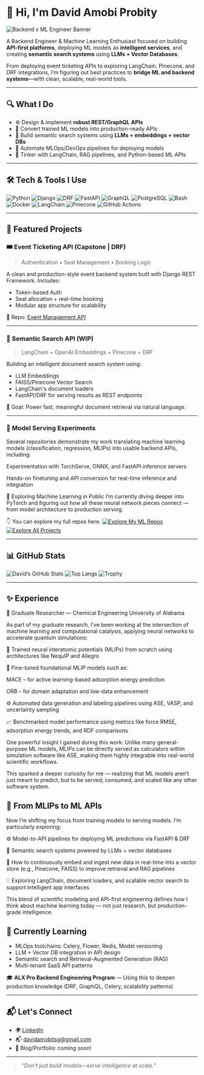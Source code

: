 # 👋 Hi, I'm David Amobi Probity

![Backend x ML Engineer Banner]([https://your_banner_image_url_here.com](https://media.licdn.com/dms/image/v2/D4D16AQHxL6yKFuKbAg/profile-displaybackgroundimage-shrink_350_1400/B4DZX6pR9eG8Ac-/0/1743666881214?e=1756339200&v=beta&t=gtL07WcDsRHCvJf8PhUCfZ80ZWdYQ6HU0O0VdS0HbnU))

A Backend Engineer & Machine Learning Enthusiast focused on building **API-first platforms**, deploying ML models as **intelligent services**, and creating **semantic search systems** using **LLMs + Vector Databases**.

From deploying event ticketing APIs to exploring LangChain, Pinecone, and DRF integrations, I’m figuring out best practices to **bridge ML and backend systems**—with clean, scalable, real-world tools.

---

## 🔍 What I Do

- ⚙️ Design & implement **robust REST/GraphQL APIs**
- 🤖 Convert trained ML models into production-ready APIs
- 🧠 Build semantic search systems using **LLMs + embeddings + vector DBs**
- 🚀 Automate MLOps/DevOps pipelines for deploying models
- 🧪 Tinker with LangChain, RAG pipelines, and Python-based ML APIs

---

## 🛠 Tech & Tools I Use

![Python](https://img.shields.io/badge/Python-3670A0?style=for-the-badge&logo=python&logoColor=white)
![Django](https://img.shields.io/badge/Django-092E20?style=for-the-badge&logo=django&logoColor=white)
![DRF](https://img.shields.io/badge/DRF-ff1709?style=for-the-badge&logo=django&logoColor=white)
![FastAPI](https://img.shields.io/badge/FastAPI-005571?style=for-the-badge&logo=fastapi)
![GraphQL](https://img.shields.io/badge/GraphQL-E10098?style=for-the-badge&logo=graphql&logoColor=white)
![PostgreSQL](https://img.shields.io/badge/PostgreSQL-316192?style=for-the-badge&logo=postgresql&logoColor=white)
![Bash](https://img.shields.io/badge/Bash-121011?style=for-the-badge&logo=gnu-bash&logoColor=white)
![Docker](https://img.shields.io/badge/Docker-2496ED?style=for-the-badge&logo=docker&logoColor=white)
![LangChain](https://img.shields.io/badge/Langchain-black?style=for-the-badge)
![Pinecone](https://img.shields.io/badge/Pinecone-2684FF?style=for-the-badge)
![GitHub Actions](https://img.shields.io/badge/GitHub_Actions-2088FF?style=for-the-badge&logo=github-actions&logoColor=white)


---

## 🚀 Featured Projects

### 🎟 Event Ticketing API (Capstone | DRF)
> Authentication • Seat Management • Booking Logic

A clean and production-style event backend system built with Django REST Framework. Includes:
- Token-based Auth
- Seat allocation + real-time booking
- Modular app structure for scalability

📂 Repo: [Event Management API](https://github.com/dprobity/events_api)

---

### 🔎 Semantic Search API (WIP)
> LangChain + OpenAI Embeddings + Pinecone + DRF

Building an intelligent document search system using:
- LLM Embeddings
- FAISS/Pinecone Vector Search
- LangChain's document loaders
- FastAPI/DRF for serving results as REST endpoints

🔬 Goal: Power fast, meaningful document retrieval via natural language.

---

### 🧪 Model Serving Experiments
Several repositories demonstrate my work translating machine learning models (classification, regression, MLIPs) into usable backend APIs, including:

Experimentation with TorchServe, ONNX, and FastAPI inference servers

Hands-on finetuning and API conversion for real-time inference and integration

🚧 Exploring Machine Learning in Public
I’m currently diving deeper into PyTorch and figuring out how all these neural network pieces connect — from model architecture to production serving.

👇 You can explore my full repos here.
[![Explore My ML Repos](https://img.shields.io/badge/-Explore%20My%20ML%20Repos-blue?style=for-the-badge)](https://github.com/dprobity?tab=repositories)
[![Explore All Projects](https://img.shields.io/badge/-Explore%20All%20Projects-0d1117?style=for-the-badge&logo=github&logoColor=white)](https://github.com/dprobity?tab=repositories)

---

## 📊 GitHub Stats

![David’s GitHub Stats](https://github-readme-stats.vercel.app/api?username=dprobity&show_icons=true&theme=radical)
![Top Langs](https://github-readme-stats.vercel.app/api/top-langs/?username=dprobity&layout=compact&theme=radical)
![Trophy](https://github-profile-trophy.vercel.app/?username=dprobity&theme=flat)


---


## ✨ Experience
🔬 Graduate Researcher — Chemical Engineering
University of Alabama

As part of my graduate research, I’ve been working at the intersection of machine learning and computational catalysis, applying neural networks to accelerate quantum simulations:

🧠 Trained neural interatomic potentials (MLIPs) from scratch using architectures like NequIP and Allegro

🔁 Fine-tuned foundational MLIP models such as:

MACE – for active learning-based adsorption energy prediction

ORB – for domain adaptation and low-data enhancement

⚙️ Automated data generation and labeling pipelines using ASE, VASP, and uncertainty sampling

📈 Benchmarked model performance using metrics like force RMSE, adsorption energy trends, and RDF comparisons

One powerful insight I gained during this work:
Unlike many general-purpose ML models, MLIPs can be directly served as calculators within simulation software like ASE, making them highly integrable into real-world scientific workflows.

This sparked a deeper curiosity for me — realizing that ML models aren’t just meant to predict, but to be served, consumed, and scaled like any other software system.

## 🚧 From MLIPs to ML APIs
Now I’m shifting my focus from training models to serving models. I’m particularly exploring:

⚙️ Model-to-API pipelines for deploying ML predictions via FastAPI & DRF

🔎 Semantic search systems powered by LLMs + vector databases

🔄 How to continuously embed and ingest new data in real-time into a vector store (e.g., Pinecone, FAISS) to improve retrieval and RAG pipelines

💡 Exploring LangChain, document loaders, and scalable vector search to support intelligent app interfaces

This blend of scientific modeling and API-first engineering defines how I think about machine learning today — not just research, but production-grade intelligence.

## 🧭 Currently Learning

- MLOps toolchains: Celery, Flower, Redis, Model versioning
- LLM + Vector DB integration in API design
- Semantic search and Retrieval-Augmented Generation (RAG)
- Multi-tenant SaaS API patterns

🎓 **ALX Pro Backend Engineering Program** — Using this to deepen production knowledge (DRF, GraphQL, Celery, scalability patterns)

---

## 📬 Let's Connect

- 🌍 [LinkedIn](https://linkedin.com/in/your-link)
- 📬 davidamobitsg@gmail.com
- 🧠 Blog/Portfolio: coming soon!

---

> *“Don’t just build models—serve intelligence at scale.”*

